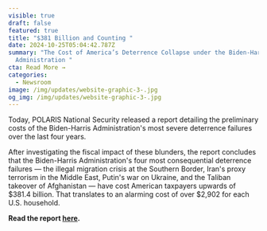 ```yaml
---
visible: true
draft: false
featured: true
title: "$381 Billion and Counting "
date: 2024-10-25T05:04:42.787Z
summary: "The Cost of America’s Deterrence Collapse under the Biden-Harris
  Administration "
cta: Read More →
categories:
  - Newsroom
image: /img/updates/website-graphic-3-.jpg
og_img: /img/updates/website-graphic-3-.jpg
---
```

Today, POLARIS National Security released a report detailing the preliminary costs of the Biden-Harris Administration's most severe deterrence failures over the last four years. 

After investigating the fiscal impact of these blunders, the report concludes that the Biden-Harris Administration's four most consequential deterrence failures — the illegal migration crisis at the Southern Border, Iran's proxy terrorism in the Middle East, Putin's war on Ukraine, and the Taliban takeover of Afghanistan — have cost American taxpayers upwards of $381.4 billion. That translates to an alarming cost of over $2,902 for each U.S. household.

**Read the report [here](https://www.dropbox.com/scl/fi/10euucociklua2cnbp21b/Deterrence-Failures-Cost-Report.pdf?rlkey=0cng132lorgqcvwislt1y0450&st=9bi17nko&dl=0).**
